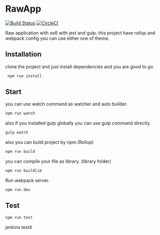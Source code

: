 # RawApp
[![Build Status](https://travis-ci.org/alireza-mh/RawApp.svg?branch=master)](https://travis-ci.org/alireza-mh/RawApp)
[![CircleCI](https://circleci.com/gh/alireza-mh/RawApp.svg?style=svg)](https://circleci.com/gh/alireza-mh/RawApp)

Raw application with es6 with jest and gulp.
this project have rollup and webpack config you can use either one of theme.
## Installation
clone the project and just install dependencies and you are good to go.
```sh
 npm run install
```
## Start
you can use watch command as watcher and auto builder.
```sh
npm run watch
```
also if you installed gulp globally you can use gulp command directly.
```sh
gulp watch
```
also you can build project by npm.(Rollup)
```sh
npm run build
```
you can compile your file as library. (library folder)
```sh
npm run buildlib
```
Run webpack server.
```sh
npm run dev
```

## Test
```sh
npm run test
```
jenkins test4      

